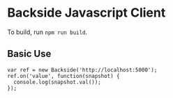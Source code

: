 Backside Javascript Client
==========================

To build, run `npm run build`.

## Basic Use

    var ref = new Backside('http://localhost:5000');
    ref.on('value', function(snapshot) {
      console.log(snapshot.val());
    });